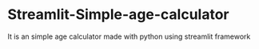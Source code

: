 # Streamlit-Simple-age-calculator
It is an simple age calculator made with python using streamlit framework
